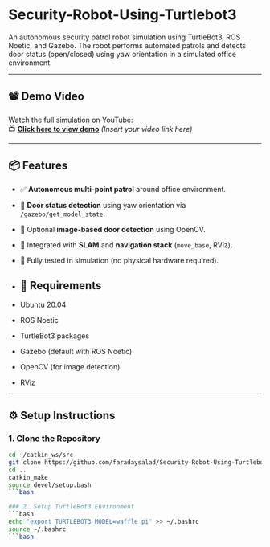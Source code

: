 # Security-Robot-Using-Turtlebot3
An autonomous security patrol robot simulation using TurtleBot3, ROS Noetic, and Gazebo. The robot performs automated patrols and detects door status (open/closed) using yaw orientation in a simulated office environment.

---

## 📽️ Demo Video
Watch the full simulation on YouTube:  
📺 **[Click here to view demo](https://www.youtube.com/YOUR-DEMO-LINK)** *(Insert your video link here)*

---

## 📦 Features
- ✅ **Autonomous multi-point patrol** around office environment.
- 🚪 **Door status detection** using yaw orientation via `/gazebo/get_model_state`.
- 🧠 Optional **image-based door detection** using OpenCV.
- 📍 Integrated with **SLAM** and **navigation stack** (`move_base`, RViz).
- 🧪 Fully tested in simulation (no physical hardware required).

- ## 🧰 Requirements

- Ubuntu 20.04
- ROS Noetic
- TurtleBot3 packages
- Gazebo (default with ROS Noetic)
- OpenCV (for image detection)
- RViz

---

## ⚙️ Setup Instructions

### 1. Clone the Repository
```bash
cd ~/catkin_ws/src
git clone https://github.com/faradaysalad/Security-Robot-Using-Turtlebot3.git
cd ..
catkin_make
source devel/setup.bash
```bash

### 2. Setup TurtleBot3 Environment
```bash
echo "export TURTLEBOT3_MODEL=waffle_pi" >> ~/.bashrc
source ~/.bashrc
```bash

